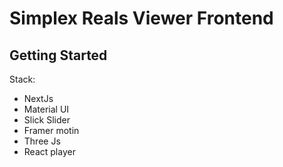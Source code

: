 # Simplex Reals Viewer Frontend

## Getting Started

Stack:

- NextJs
- Material UI
- Slick Slider
- Framer motin
- Three Js
- React player
